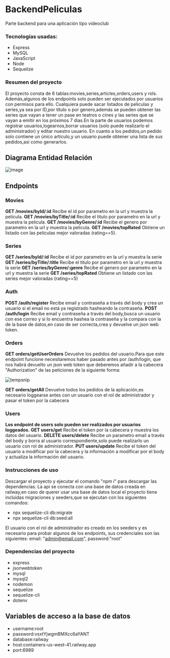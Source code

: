 # BackendPeliculas

Parte backend para una aplicación tipo videoclub
### Tecnologías usadas:
- Express
- MySQL
- JavaScript
- Node
- Sequelize

### Resumen del proyecto
El proyecto consta de 6 tablas:movies,series,articles,orders,users y rols. Además,algunos de los endpoints solo pueden ser ejecutados por usuarios con permisos para ello. Cualquiera puede sacar listados de peliculas y series,ya sea por ID,por titulo o por genero,además se pueden obtener las series que vayan a tener un pase en teatros o cines y las series que se vayan a emitir en los próximos 7 dias.En la parte de usuarios podemos registrar usuarios,logearnos,borrar usuarios (solo puede realizarlo el administrador) y editar nuestro usuario. En cuanto a los pedidos,un pedido solo contiene un único articulo,y un usuario puede obtener una lista de sus pedidos,así como generarlos.
## Diagrama Entidad Relación

![image](https://user-images.githubusercontent.com/50781684/200440159-3ac5eece-c8d2-48a3-8b24-98f3d3347cfd.png)

## Endpoints
### Movies
**GET /movies/byId/:id**
Recibe el id por parametro en la url y muestra la pelicula.
**GET /movies/byTitle/:id**
Recibe el titulo por parametro en la url y muestra la pelicula.
**GET /movies/byGenre/:id**
Recibe el genero por parametro en la url y muestra la pelicula.
**GET /movies/topRated**
Obtiene un listado con las peliculas mejor valoradas (rating==5).

### Series
**GET /series/byId/:id**
Recibe el id por parametro en la url y muestra la serie
**GET /series/byTitle/:title**
Recibe el titulo por parametro en la url y muestra la serie
**GET /series/byGenre/:genre**
Recibe el genero por parametro en la url y muestra la serie
**GET /series/topRated**
Obtiene un listado con las series mejor valoradas (rating==5)

### Auth
**POST /auth/register**
Recibe email y contraseña a través del body y crea un usuario si el email no está ya registrado hasheando la contraseña.
**POST /auth/login**
Recibe email y contraseña a través del body,busca un usuario con ese correo y si lo encuentra hashea la contraseña y la compara con la de la base de datos,en caso de ser correcta,crea y devuelve un json web token.

### Orders
**GET orders/getUserOrders**
Devuelve los pedidos del usuario.Para que este endpoint funcione necesitaremos haber pasado antes por /auth/login, que nos habrá devuelto un json web token que deberemos añadir a la cabecera "Authorization" de las peticiones de la siguiente forma:

![tempsnip](https://user-images.githubusercontent.com/50781684/200200244-c177a43b-6ab5-42b5-ba2a-37527b47e9b3.png)

**GET orders/getAll**
Devuelve todos los pedidos de la aplicación,es necesario loggearse antes con un usuario con el rol de administrador y pasar el token por la cabecera

### Users
**Los endpoint de users solo pueden ser realizados por usuarios loggeados.**
**GET users/get**
Recibe el token por la cabecera y muestra los datos del usuario.
**DELETE users/delete**
Recibe un parametro email a través del body y borra al usuario correspondiente,solo puede realizarlo un usuario con rol de administrador.
**PUT users/update**
Recibe el token del usuario a modificar por la cabecera y la información a modificar por el body y actualiza la información del usuario.

### Instrucciones de uso
Descargar el proyecto y ejecutar el comando "npm i" para descargar las dependencias. La api se conecta con una base de datos creada en railway,en caso de querer usar una base de datos local el proyecto tiene incluidas migraciones y seeders,que se ejecutan con los siguientes comandos:
- npx sequelize-cli db:migrate
- npx sequelize-cli db:seed:all

El usuario con el rol de administrador es creado en los seeders y es necesario para probar algunos de los endpoints, sus credenciales son las siguientes:
        email: "admin@email.com",
        password:"root"

### Dependencias del proyecto
- express
- jsonwebtoken
- mysql
- mysql2
- nodemon
- sequelize
- sequelize-cli
- dotenv

## Variables de acceso a la base de datos
- username:root
- password:vsxtYjwgmBMXcc6aYANT
- database:railway
- host:containers-us-west-41.railway.app
- port:6989
